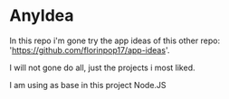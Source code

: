 # AnyIdea


In this repo i'm gone try the app ideas of this other repo: 'https://github.com/florinpop17/app-ideas'.

I will not gone do all, just the projects i most liked.

I am using as base in this project Node.JS